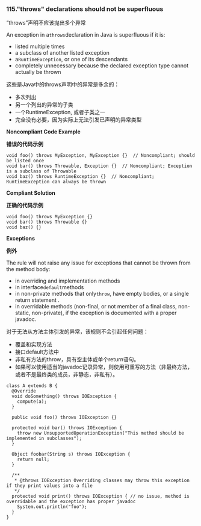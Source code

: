 ### 115."throws" declarations should not be superfluous


“throws”声明不应该抛出多个异常

An exception in a`throws`declaration in Java is superfluous if it is:

-   listed multiple times
-   a subclass of another listed exception
-   a`RuntimeException`, or one of its descendants
-   completely unnecessary because the declared exception type cannot actually be thrown


这些是Java中的throws声明中的异常是多余的：

- 多次列出
- 另一个列出的异常的子类
- 一个RuntimeException, 或者子类之一
- 完全没有必要，因为实际上无法引发已声明的异常类型


**Noncompliant Code Example**

**错误的代码示例**

```
void foo() throws MyException, MyException {}  // Noncompliant; should be listed once
void bar() throws Throwable, Exception {}  // Noncompliant; Exception is a subclass of Throwable
void baz() throws RuntimeException {}  // Noncompliant; RuntimeException can always be thrown
```

**Compliant Solution**

**正确的代码示例**


```
void foo() throws MyException {}
void bar() throws Throwable {}
void baz() {}
```

**Exceptions**

**例外**

The rule will not raise any issue for exceptions that cannot be thrown from the method body:

-   in overriding and implementation methods
-   in interface`default`methods
-   in non-private methods that only`throw`, have empty bodies, or a single return statement .
-   in overridable methods (non-final, or not member of a final class, non-static, non-private), if the exception is documented with a proper javadoc.


对于无法从方法主体引发的异常，该规则不会引起任何问题：

* 覆盖和实现方法
* 接口default方法中
* 非私有方法的throw，具有空主体或单个return语句。
* 如果可以使用适当的javadoc记录异常，则使用可重写的方法（非最终方法，或者不是最终类的成员，非静态，非私有）。


```
class A extends B {
  @Override
  void doSomething() throws IOException {
    compute(a);
  }

  public void foo() throws IOException {}

  protected void bar() throws IOException {
    throw new UnsupportedOperationException("This method should be implemented in subclasses");
  }

  Object foobar(String s) throws IOException {
    return null;
  }

  /**
   * @throws IOException Overriding classes may throw this exception if they print values into a file
   */
  protected void print() throws IOException { // no issue, method is overridable and the exception has proper javadoc
    System.out.println("foo");
  }
}
```


